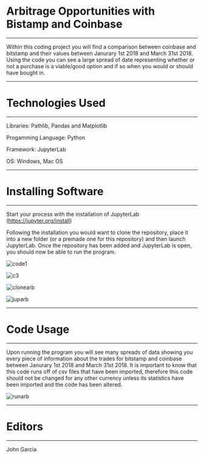 # Arbitrage Opportunities with Bistamp and Coinbase
------------------------
Within this coding project you will find a comparison between coinbase and bitstamp and their values between Janurary 1st 2018 and March 31st 2018. Using the code you can see a large spread of date representing whether or not a purchase is a viable/good option and if so when you would or should have bought in.

-----------------
# Technologies Used
----------------
Libraries: Pathlib, Pandas and Matplotlib

Progamming Language: Python

Framework: JupyterLab

OS: Windows, Mac OS

-------------------
# Installing Software
-------------------
 Start your process with the installation of JupyterLab (https://jupyter.org/install)
 
 Following the installation you would want to clone the repository, place it into a new folder (or a premade one for this repository) and then launch JupyterLab. Once   the repository has been added and JupyterLab is open, you should now be able to run the program. 
  
![code1](https://user-images.githubusercontent.com/127170402/232419392-9572f14a-f689-4f04-ad5e-abf3b4a7771b.png)

![c3](https://user-images.githubusercontent.com/127170402/232419415-1ccb20d6-b6bf-481d-ae58-937ff4426b84.png)

![clonearb](https://user-images.githubusercontent.com/127170402/232420673-515501f0-1367-45ef-8249-6e45650c5794.png)

![juparb](https://user-images.githubusercontent.com/127170402/232421028-6b3663f9-68ee-49a7-8a92-918d603d7512.png)

---------------------
# Code Usage
---------------------
 Upon running the program you will see many spreads of data showing you every piece of information about the trades for bitstamp and coinbase between Janurary 1st 2018 and March 31st 2018. It is important to know that this code runs off of csv files that have been imported, therefore this code should not be changed for any other currency unless its statistics have been imported and the code has been altered.
 
 ![runarb](https://user-images.githubusercontent.com/127170402/232422519-33392224-33a9-47b9-a8a7-996970d9beb0.png)

----------------
# Editors
----------------

John Garcia
